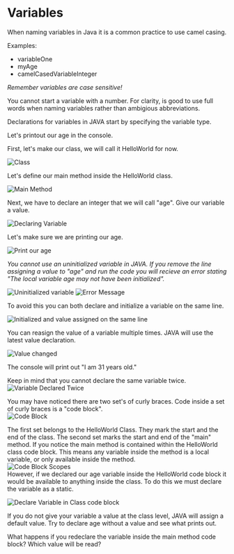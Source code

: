 # Variables

When naming variables in Java it is a common practice to use camel casing. 

Examples:  
- variableOne  
- myAge  
- camelCasedVariableInteger  

*Remember variables are case sensitive!*

You cannot start a variable with a number. For clarity, is good to use full words when naming variables rather than ambigious abbreviations.

Declarations for variables in JAVA start by specifying the variable type.  

Let's printout our age in the console.  

First, let's make our class, we will call it HelloWorld for now.  

![Class](https://i.imgur.com/WoTU3wl.png)  

Let's define our main method inside the HelloWorld class.  

![Main Method](https://i.imgur.com/ynstIsq.png)  

Next, we have to declare an integer that we will call "age". Give our variable a value.   

![Declaring Variable](https://i.imgur.com/zwD1JDY.png)  

Let's make sure we are printing our age.  

![Print our age](https://i.imgur.com/i6A5VhZ.png)  

*You cannot use an uninitialized variable in JAVA. If you remove the line assigning a value to "age" and run the code you will recieve an error stating "The local variable age may not have been initialized".*  

![Uninitialized variable](https://i.imgur.com/Xrxt88J.png)
![Error Message](https://i.imgur.com/hHpjjpq.png)  

To avoid this you can both declare and initialize a variable on the same line.   

![Initialized and value assigned on the same line](https://i.imgur.com/ZWG3OlN.png)  

You can reasign the value of a variable multiple times. JAVA will use the latest value declaration.  

![Value changed](https://i.imgur.com/ha33ekF.png)  

The console will print out "I am 31 years old."  

Keep in mind that you cannot declare the same variable twice.  
![Variable Declared Twice](https://i.imgur.com/71mfdS4.png)  

You may have noticed there are two set's of curly braces. Code inside a set of curly braces is a "code block".  
![Code Block](https://i.imgur.com/r8thk3Q.png)  

The first set belongs to the HelloWorld Class. They mark the start and the end of the class. The second set marks the start and end of the "main" method. If you notice the main method is contained within the HelloWorld class code block. This means any variable inside the method is a local variable, or only available inside the method.  
![Code Block Scopes](https://i.imgur.com/2XAkhgx.png)  
However, if we declared our age variable inside the HelloWorld code block it would be available to anything inside the class. To do this we must declare the variable as a static.  

![Declare Variable in Class code block](https://i.imgur.com/LCp0oE1.png)  

If you do not give your variable a value at the class level, JAVA will assign a default value. Try to declare age without a value and see what prints out. 

What happens if you redeclare the variable inside the main method code block? Which value will be read? 


